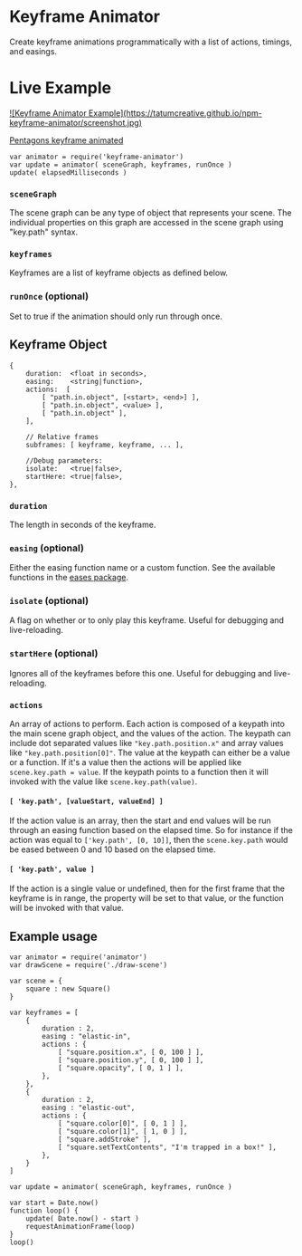 # Keyframe Animator

Create keyframe animations programmatically with a list of actions, timings, and easings.

# Live Example

<a href='https://tatumcreative.github.io/npm-keyframe-animator/'>
	![Keyframe Animator Example](https://tatumcreative.github.io/npm-keyframe-animator/screenshot.jpg)
</a>

[Pentagons keyframe animated](https://tatumcreative.github.io/npm-keyframe-animator)


	var animator = require('keyframe-animator')
	var update = animator( sceneGraph, keyframes, runOnce )
	update( elapsedMilliseconds )

### `sceneGraph`

The scene graph can be any type of object that represents your scene. The individual properties on this graph are accessed in the scene graph using "key.path" syntax.

### `keyframes`

Keyframes are a list of keyframe objects as defined below.

### `runOnce` (optional)

Set to true if the animation should only run through once.

## Keyframe Object

	{
		duration:  <float in seconds>,
		easing:    <string|function>,
		actions:  [
			[ "path.in.object", [<start>, <end>] ],
			[ "path.in.object", <value> ],
			[ "path.in.object" ],
		],
		
		// Relative frames
		subframes: [ keyframe, keyframe, ... ],
		
		//Debug parameters:
		isolate:   <true|false>,
		startHere: <true|false>,
	},

### `duration`

The length in seconds of the keyframe.

### `easing` (optional)

Either the easing function name or a custom function. See the available functions in the [eases package](https://npmjs.com/packages/eases).

### `isolate` (optional)

A flag on whether or to only play this keyframe. Useful for debugging and live-reloading.

### `startHere` (optional)

Ignores all of the keyframes before this one. Useful for debugging and live-reloading.

### `actions`

An array of actions to perform. Each action is composed of a keypath into the main scene graph object, and the values of the action. The keypath can include dot separated values like `"key.path.position.x"` and array values like `"key.path.position[0]"`. The value at the keypath can either be a value or a function. If it's a value then the actions will be applied like `scene.key.path = value`. If the keypath points to a function then it will invoked with the value like `scene.key.path(value)`.

#### `[ 'key.path', [valueStart, valueEnd] ]`

If the action value is an array, then the start and end values will be run through an easing function based on the elapsed time. So for instance if the action was equal to `['key.path', [0, 10]]`, then the `scene.key.path` would be eased between 0 and 10 based on the elapsed time.

#### `[ 'key.path', value ]`

If the action is a single value or undefined, then for the first frame that the keyframe is in range, the property will be set to that value, or the function will be invoked with that value.

## Example usage

	var animator = require('animator')
	var drawScene = require('./draw-scene')
	
	var scene = {
		square : new Square()
	}
	
	var keyframes = [
		{
			duration : 2,
			easing : "elastic-in",
			actions : {
				[ "square.position.x", [ 0, 100 ] ],
				[ "square.position.y", [ 0, 100 ] ],
				[ "square.opacity", [ 0, 1 ] ],
			},
		},
		{
			duration : 2,
			easing : "elastic-out",
			actions : {
				[ "square.color[0]", [ 0, 1 ] ],
				[ "square.color[1]", [ 1, 0 ] ],
				[ "square.addStroke" ],
				[ "square.setTextContents", "I'm trapped in a box!" ],
			},
		}
	]
	
	var update = animator( sceneGraph, keyframes, runOnce )
	
	var start = Date.now()
	function loop() {
		update( Date.now() - start )
		requestAnimationFrame(loop)
	}
	loop()
